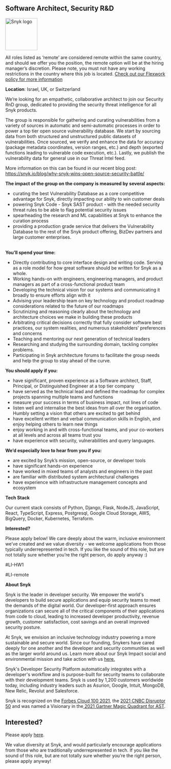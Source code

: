 Software Architect, Security R&D
---

<img src="https://res.cloudinary.com/snyk/image/upload/v1537345894/press-kit/brand/logo-black.png" width="100" alt="Snyk logo" />

<p><span style="font-weight: 400;">All roles listed as ‘remote’ are considered remote within the same country, and should we offer you the position, the remote option will be at the hiring manager’s discretion. Please note, you must not have any working restrictions in the country where this job is located. <a href="https://snyk.io/blog/introducing-flex-work-the-future-of-work-at-snyk/">Check out our Flexwork policy for more information</a></span></p>
<p><span style="font-weight: 400;"><strong>Location</strong>: Israel, UK, or Switzerland</span></p>
<p><span style="font-weight: 400;">We’re looking for an empathetic, collaborative architect to join our Security RnD group, dedicated to providing the security threat intelligence for all Snyk products.</span></p>
<p><span style="font-weight: 400;">The group is responsible for gathering and curating vulnerabilities from a variety of sources in automatic and semi-automatic processes in order to power a top tier open source vulnerability database. We start by sourcing data from both structured and unstructured public datasets of vulnerabilities. Once sourced, we verify and enhance the data for accuracy (package metadata coordinates, version ranges, etc.) and depth (exported functions leading to vulnerable code execution, etc.). Lastly, we publish the vulnerability data for general use in our Threat Intel feed.</span></p>
<p><span style="font-weight: 400;">More information on this can be found in our recent blog post: </span><a href="https://snyk.io/blog/why-snyk-wins-open-source-security-battle/"><span style="font-weight: 400;">https://snyk.io/blog/why-snyk-wins-open-source-security-battle/</span></a><span style="font-weight: 400;">&nbsp;</span></p>
<p><strong>The impact of the group on the company is measured by several aspects:</strong></p>
<ul>
<li style="font-weight: 400;"><span style="font-weight: 400;">curating the best Vulnerability Database as a core competitive advantage for Snyk, directly impacting our ability to win customer deals</span></li>
<li style="font-weight: 400;"><span style="font-weight: 400;">powering Snyk Code - Snyk SAST product - with the needed security threat rules to be able to flag potential security issues</span></li>
<li style="font-weight: 400;"><span style="font-weight: 400;">spearheading the research and ML capabilities at Snyk to enhance the curation process</span></li>
<li style="font-weight: 400;"><span style="font-weight: 400;">providing a production grade service that delivers the Vulnerability Database to the rest of the Snyk product offering, BizDev partners and large customer enterprises.</span></li>
</ul>
<p><span style="font-weight: 400;"><br></span><strong>You’ll spend your time:</strong></p>
<ul>
<li style="font-weight: 400;"><span style="font-weight: 400;">Directly contributing to core interface design and writing code. Serving as a role model for how great software should be written for Snyk as a whole.</span></li>
<li style="font-weight: 400;"><span style="font-weight: 400;">Working hands-on with engineers, engineering managers, and product managers as part of a cross-functional product team</span></li>
<li style="font-weight: 400;"><span style="font-weight: 400;">Developing the technical vision for our systems and communicating it broadly to ensure efforts align with it</span></li>
<li style="font-weight: 400;"><span style="font-weight: 400;">Advising your leadership team on key technology and product roadmap considerations related to the future of our roadmaps</span></li>
<li style="font-weight: 400;"><span style="font-weight: 400;">Scrutinizing and reasoning clearly about the technology and architecture choices we make in building these products</span></li>
<li style="font-weight: 400;"><span style="font-weight: 400;">Arbitrating critical decisions correctly that fully consider software best practices, our system realities, and numerous stakeholders’ preferences and concerns</span></li>
<li style="font-weight: 400;"><span style="font-weight: 400;">Teaching and mentoring our next generation of technical leaders</span></li>
<li style="font-weight: 400;"><span style="font-weight: 400;">Researching and studying the surrounding domain, tackling complex problems.</span></li>
<li style="font-weight: 400;"><span style="font-weight: 400;">Participating in Snyk architecture forums to facilitate the group needs and help the group to stay ahead of the curve.</span></li>
</ul>
<p><strong>You should apply if you:</strong></p>
<ul>
<li style="font-weight: 400;"><span style="font-weight: 400;">have significant, proven experience as a Software architect, Staff, Principal, or Distinguished Engineer at a top tier company</span></li>
<li style="font-weight: 400;"><span style="font-weight: 400;">have served as the technical lead and defined the roadmap for complex projects spanning multiple teams and functions</span></li>
<li style="font-weight: 400;"><span style="font-weight: 400;">measure your success in terms of business impact, not lines of code</span></li>
<li style="font-weight: 400;"><span style="font-weight: 400;">listen well and internalise the best ideas from all over the organisation. Humbly setting a vision that others are excited to get behind</span></li>
<li style="font-weight: 400;"><span style="font-weight: 400;">have excellent written and verbal communication skills in English, and enjoy helping others to learn new things</span></li>
<li style="font-weight: 400;"><span style="font-weight: 400;">enjoy working in and with cross-functional teams, and your co-workers at all levels and across all teams trust you</span></li>
<li style="font-weight: 400;"><span style="font-weight: 400;">have experience with security, vulnerabilities and query languages.</span></li>
</ul>
<p><strong>We’d especially love to hear from you if you:</strong></p>
<ul>
<li style="font-weight: 400;"><span style="font-weight: 400;">are excited by Snyk’s mission, open-source, or developer tools</span></li>
<li style="font-weight: 400;"><span style="font-weight: 400;">have significant hands-on experience</span></li>
<li style="font-weight: 400;"><span style="font-weight: 400;">have worked in mixed teams of analysts and engineers in the past</span></li>
<li style="font-weight: 400;"><span style="font-weight: 400;">are familiar with distributed system architectural challenges</span></li>
<li style="font-weight: 400;"><span style="font-weight: 400;">have experience with infrastructure management concepts and ecosystem</span></li>
</ul>
<p><strong>Tech Stack</strong></p>
<p><span style="font-weight: 400;">Our current stack consists of Python, Django, Flask, NodeJS, JavaScript, React, TypeScript, Express, Postgresql, Google Cloud Storage, AWS, BigQuery, Docker, Kubernetes, Terraform.</span></p>
<p><strong>Interested?</strong></p>
<p><span style="font-weight: 400;">Please apply below! We care deeply about the warm, inclusive environment we’ve created and we value diversity - we welcome applications from those typically underrepresented in tech. If you like the sound of this role, but are not totally sure whether you’re the right person, do apply anyway :)</span></p>
<p><span style="font-weight: 400;">#LI-HW1</span></p>
<p><span style="font-weight: 400;">#LI-remote</span></p><div class="content-conclusion"><p><strong>About Snyk</strong></p>
<p><span style="font-weight: 400;">Snyk is the leader in developer security. We empower the world's developers to build secure applications and equip security teams to meet the demands of the digital world. Our developer-first approach ensures organizations can secure all of the critical components of their applications from code to cloud, leading to increased developer productivity, revenue growth, customer satisfaction, cost savings and an overall improved security posture.&nbsp;</span></p>
<p><span style="font-weight: 400;">At Snyk, we envision an inclusive technology industry powering a more sustainable and secure world.</span> <span style="font-weight: 400;">Since our founding, Snykers have cared deeply for one another and the developer and security communities as well as the larger world around us. Learn more about our Snyk Impact social and environmental mission and take action with us </span><a href="https://snyk.io/about/snyk-impact/"><span style="font-weight: 400;">here.</span></a></p>
<p><span style="font-weight: 400;">Snyk's Developer Security Platform automatically integrates with a developer's workflow and is purpose-built for security teams to collaborate with their development teams. Snyk is used by 1,200 customers worldwide today, including industry leaders such as Asurion, Google, Intuit, MongoDB, New Relic, Revolut and Salesforce.</span></p>
<p><span style="font-weight: 400;">Snyk is recognized on the </span><a href="https://www.forbes.com/cloud100/#6f24b5ba5f94"><span style="font-weight: 400;">Forbes Cloud 100 2021</span></a><span style="font-weight: 400;">, the </span><a href="https://www.cnbc.com/2021/05/25/these-are-the-2021-cnbc-disruptor-50-companies.html"><span style="font-weight: 400;">2021 CNBC Disruptor 50</span></a><span style="font-weight: 400;"> and was named a Visionary in the</span><a href="https://snyk.io/blog/snyk-visionary-2021-gartner-magic-quadrant-for-ast/"><span style="font-weight: 400;"> 2021 Gartner Magic Quadrant for AST</span></a><span style="font-weight: 400;">.</span></p></div>

Interested?
---

Please apply [here](https://boards.greenhouse.io/snyk/jobs/5139298002#app).

We value diversity at Snyk, and would particularly encourage applications from those who are traditionally underrepresented in tech.
If you like the sound of this role, but are not totally sure whether you’re the right person, please apply anyway!
